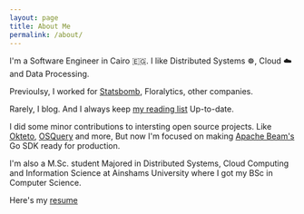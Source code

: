 ```yaml
---
layout: page
title: About Me
permalink: /about/
---
```



I'm a Software Engineer in Cairo 🇪🇬. I like Distributed Systems ☸️, Cloud ☁️ and Data Processing.

Previoulsy, I worked for [Statsbomb](statsbomb.com), Floralytics, other companies.

Rarely, I blog. And I always keep [my reading list](https://github.com/adhaamehab/my-reading-list) Up-to-date. 

I did some minor contributions to intersting open source projects. Like [Okteto](https://github.com/okteto/okteto), [OSQuery](https://github.com/osquery/osquery) and more, But now I'm focused on making [Apache Beam's](https://beam.apache.org/) Go SDK ready for production.

I'm also a M.Sc. student Majored in Distributed Systems, Cloud Computing and Information Science at Ainshams University where I got my BSc in Computer Science.

Here's my [resume](https://adhaamehab.dev/resume.pdf)
